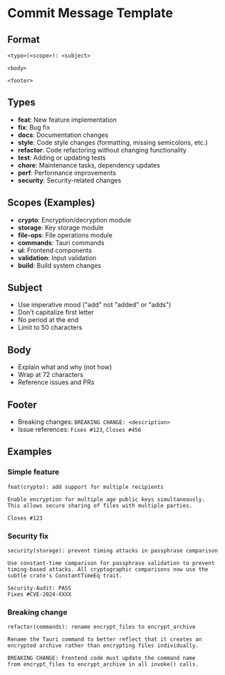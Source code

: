 # Commit Message Template

## Format
```
<type>(<scope>): <subject>

<body>

<footer>
```

## Types
- **feat**: New feature implementation
- **fix**: Bug fix
- **docs**: Documentation changes
- **style**: Code style changes (formatting, missing semicolons, etc.)
- **refactor**: Code refactoring without changing functionality
- **test**: Adding or updating tests
- **chore**: Maintenance tasks, dependency updates
- **perf**: Performance improvements
- **security**: Security-related changes

## Scopes (Examples)
- **crypto**: Encryption/decryption module
- **storage**: Key storage module
- **file-ops**: File operations module
- **commands**: Tauri commands
- **ui**: Frontend components
- **validation**: Input validation
- **build**: Build system changes

## Subject
- Use imperative mood ("add" not "added" or "adds")
- Don't capitalize first letter
- No period at the end
- Limit to 50 characters

## Body
- Explain what and why (not how)
- Wrap at 72 characters
- Reference issues and PRs

## Footer
- Breaking changes: `BREAKING CHANGE: <description>`
- Issue references: `Fixes #123`, `Closes #456`

## Examples

### Simple feature
```
feat(crypto): add support for multiple recipients

Enable encryption for multiple age public keys simultaneously.
This allows secure sharing of files with multiple parties.

Closes #123
```

### Security fix
```
security(storage): prevent timing attacks in passphrase comparison

Use constant-time comparison for passphrase validation to prevent
timing-based attacks. All cryptographic comparisons now use the
subtle crate's ConstantTimeEq trait.

Security-Audit: PASS
Fixes #CVE-2024-XXXX
```

### Breaking change
```
refactor(commands): rename encrypt_files to encrypt_archive

Rename the Tauri command to better reflect that it creates an
encrypted archive rather than encrypting files individually.

BREAKING CHANGE: Frontend code must update the command name
from encrypt_files to encrypt_archive in all invoke() calls.
```